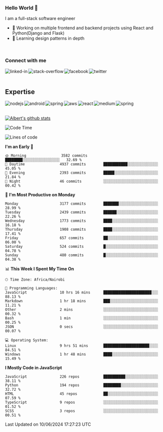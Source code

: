 

### Hello World 👋
I am a full-stack software engineer
- 🔭 Working on multiple frontend and backend projects using React and Python(Django and Flask)
- 🌱 Learning design patterns in depth

<br>

### Connect with me

[<img align="left" alt="linked-in" src="https://img.shields.io/badge/linkedin-%230077B5.svg?&style=for-the-badge&logo=linkedin&logoColor=white" />](https://www.linkedin.com/in/albert-byrone/)

<!-- [<img align="left" alt="medium" src="https://img.shields.io/badge/medium-%2312100E.svg?&style=for-the-badge&logo=medium&logoColor=white" />](https://56faisal.medium.com/) -->

[<img align="left" alt="stack-overflow" src="https://img.shields.io/badge/stack%20overflow-FE7A16?logo=stack-overflow&logoColor=white&style=for-the-badge" />](https://stackoverflow.com/users/11916317/albert-byrone)

[<img align="left" alt="facebook" src="https://img.shields.io/badge/facebook-%231877F2.svg?&style=for-the-badge&logo=facebook&logoColor=white" />](https://web.facebook.com/albert.byrone.1/)

[<img align="left" alt="twitter" src="https://img.shields.io/badge/twitter-%231DA1F2.svg?&style=for-the-badge&logo=twitter&logoColor=white" />](https://twitter.com/byrone_albert)

<br>

<br>

## Expertise
<img align="left" alt="nodejs" src="https://img.shields.io/badge/python%20-%2343853D.svg?&style=for-the-badge&logo=node.js&logoColor=white" />
<img align="left" alt="android" src="https://img.shields.io/badge/Flask-3DDC84?logo=android&logoColor=white&style=for-the-badge" />
<img align="left" alt="spring" src="https://img.shields.io/badge/drf%20-%236DB33F.svg?&style=for-the-badge&logo=spring&logoColor=white" />
<img align="left" alt="aws" src="https://img.shields.io/badge/django%20AWS-%23232F3E?logo=amazon-aws&logoColor=white&style=for-the-badge" />
<img align="left" alt="react" src="https://img.shields.io/badge/react%20-%2320232a.svg?&style=for-the-badge&logo=react&logoColor=%2361DAFB" />
<img align="left" alt="medium" src="https://img.shields.io/badge/Angular-%23316192.svg?&style=for-the-badge&logo=postgresql&logoColor=white" />
<img align="left" alt="spring" src="https://img.shields.io/badge/Javascript%20-%236DB33F.svg?&style=for-the-badge&logo=spring&logoColor=white" />
<br>
<br>


[![Albert's github stats](https://github-readme-stats.vercel.app/api?username=Albert-Byrone&count_private=true&show_icons=true&theme=radical&hide_rank=false)](https://github.com/anuraghazra/github-readme-stats)

<!-- [![Top Langs](https://github-readme-stats.vercel.app/api/top-langs/?username=Albert-Byrone&layout=compact)](https://github.com/anuraghazra/github-readme-stats) -->

<!--
**Albert-Byrone/Albert-Byrone** is a ✨ _special_ ✨ repository because its `README.md` (this file) appears on your GitHub profile.

Here are some ideas to get you started:

- 🔭 I’m currently working on ...
- 🌱 I’m currently learning ...
- 👯 I’m looking to collaborate on ...
- 🤔 I’m looking for help with ...
- 💬 Ask me about ...
- 📫 How to reach me: ...
- 😄 Pronouns: ...
- ⚡ Fun fact: ...
-->


<!--START_SECTION:waka-->
![Code Time](http://img.shields.io/badge/Code%20Time-1%2C179%20hrs%2036%20mins-blue)

![Lines of code](https://img.shields.io/badge/From%20Hello%20World%20I%27ve%20Written-65.1%20million%20lines%20of%20code-blue)

**I'm an Early 🐤** 

```text
🌞 Morning                3582 commits        ████████░░░░░░░░░░░░░░░░░   32.69 % 
🌆 Daytime                4937 commits        ███████████░░░░░░░░░░░░░░   45.05 % 
🌃 Evening                2393 commits        █████░░░░░░░░░░░░░░░░░░░░   21.84 % 
🌙 Night                  46 commits          ░░░░░░░░░░░░░░░░░░░░░░░░░   00.42 % 
```
📅 **I'm Most Productive on Monday** 

```text
Monday                   3177 commits        ███████░░░░░░░░░░░░░░░░░░   28.99 % 
Tuesday                  2439 commits        ██████░░░░░░░░░░░░░░░░░░░   22.26 % 
Wednesday                1773 commits        ████░░░░░░░░░░░░░░░░░░░░░   16.18 % 
Thursday                 1908 commits        ████░░░░░░░░░░░░░░░░░░░░░   17.41 % 
Friday                   657 commits         ██░░░░░░░░░░░░░░░░░░░░░░░   06.00 % 
Saturday                 524 commits         █░░░░░░░░░░░░░░░░░░░░░░░░   04.78 % 
Sunday                   480 commits         █░░░░░░░░░░░░░░░░░░░░░░░░   04.38 % 
```


📊 **This Week I Spent My Time On** 

```text
🕑︎ Time Zone: Africa/Nairobi

💬 Programming Languages: 
JavaScript               10 hrs 16 mins      ██████████████████████░░░   88.13 % 
Markdown                 1 hr 18 mins        ███░░░░░░░░░░░░░░░░░░░░░░   11.21 % 
Other                    2 mins              ░░░░░░░░░░░░░░░░░░░░░░░░░   00.32 % 
Bash                     1 min               ░░░░░░░░░░░░░░░░░░░░░░░░░   00.25 % 
JSON                     0 secs              ░░░░░░░░░░░░░░░░░░░░░░░░░   00.07 % 

💻 Operating System: 
Linux                    9 hrs 51 mins       █████████████████████░░░░   84.51 % 
Windows                  1 hr 48 mins        ████░░░░░░░░░░░░░░░░░░░░░   15.49 % 
```

**I Mostly Code in JavaScript** 

```text
JavaScript               226 repos           ██████████░░░░░░░░░░░░░░░   38.11 % 
Python                   194 repos           ████████░░░░░░░░░░░░░░░░░   32.72 % 
HTML                     45 repos            ██░░░░░░░░░░░░░░░░░░░░░░░   07.59 % 
TypeScript               9 repos             ░░░░░░░░░░░░░░░░░░░░░░░░░   01.52 % 
SCSS                     3 repos             ░░░░░░░░░░░░░░░░░░░░░░░░░   00.51 % 
```




 Last Updated on 10/06/2024 17:27:23 UTC
<!--END_SECTION:waka-->
